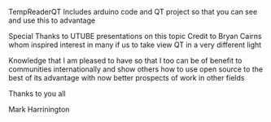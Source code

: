 TempReaderQT  Includes arduino code and  QT project so that you can see and use this to advantage 

Special Thanks to UTUBE presentations on this topic
Credit to Bryan Cairns  whom  inspired interest in many if us to take view QT in a very different light  

Knowledge that I  am pleased to have  so that I too can be of benefit to communities internationally  and show others how to  use  open source to the best of its advantage  with  now better prospects of work in other fields 

Thanks to you all  

Mark Harrinington 
